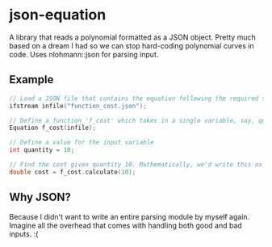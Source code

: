 # json-equation
A library that reads a polynomial formatted as a JSON object. 
Pretty much based on a dream I had so we can stop hard-coding 
polynomial curves in code. Uses nlohmann::json for parsing input.

## Example
```c++
// Load a JSON file that contains the equation following the required schema.
ifstream infile("function_cost.json"); 

// Define a function 'f_cost' which takes in a single variable, say, quantity
Equation f_cost(infile);

// Define a value for the input variable
int quantity = 10;

// Find the cost given quantity 10. Mathematically, we'd write this as f_cost(10).
double cost = f_cost.calculate(10);
```

## Why JSON?
Because I didn't want to write an entire parsing module by
myself again. Imagine all the overhead that comes with handling 
both good and bad inputs. :(
